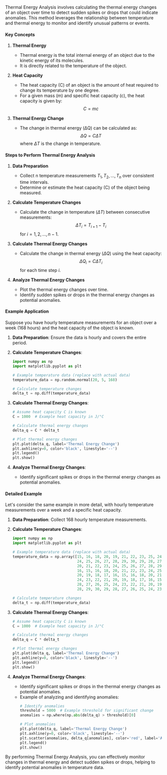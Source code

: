 Thermal Energy Analysis involves calculating the thermal energy changes of an object over time to detect sudden spikes or drops that could indicate anomalies. This method leverages the relationship between temperature and thermal energy to monitor and identify unusual patterns or events.

#### Key Concepts

1. **Thermal Energy**
   - Thermal energy is the total internal energy of an object due to the kinetic energy of its molecules.
   - It is directly related to the temperature of the object.

2. **Heat Capacity**
   - The heat capacity (C) of an object is the amount of heat required to change its temperature by one degree.
   - For a given mass (m) and specific heat capacity (c), the heat capacity is given by:
     $$
     C = mc
     $$

3. **Thermal Energy Change**
   - The change in thermal energy (ΔQ) can be calculated as:
     $$
     \Delta Q = C \Delta T
     $$
     where $\Delta T$ is the change in temperature.

#### Steps to Perform Thermal Energy Analysis

1. **Data Preparation**
   - Collect n temperature measurements $T_1, T_2, \ldots, T_n$ over consistent time intervals.
   - Determine or estimate the heat capacity (C) of the object being measured.

2. **Calculate Temperature Changes**
   - Calculate the change in temperature ($\Delta T$) between consecutive measurements:
     $$
     \Delta T_i = T_{i+1} - T_i
     $$
     for $i = 1, 2, \ldots, n-1$.

3. **Calculate Thermal Energy Changes**
   - Calculate the change in thermal energy ($\Delta Q$) using the heat capacity:
     $$
     \Delta Q_i = C \Delta T_i
     $$
     for each time step $i$.

4. **Analyze Thermal Energy Changes**
   - Plot the thermal energy changes over time.
   - Identify sudden spikes or drops in the thermal energy changes as potential anomalies.

#### Example Application

Suppose you have hourly temperature measurements for an object over a week (168 hours) and the heat capacity of the object is known.

1. **Data Preparation**: Ensure the data is hourly and covers the entire period.
2. **Calculate Temperature Changes**:
   ```python
   import numpy as np
   import matplotlib.pyplot as plt

   # Example temperature data (replace with actual data)
   temperature_data = np.random.normal(20, 5, 168)

   # Calculate temperature changes
   delta_t = np.diff(temperature_data)
   ```

3. **Calculate Thermal Energy Changes**:
   ```python
   # Assume heat capacity C is known
   C = 1000  # Example heat capacity in J/°C

   # Calculate thermal energy changes
   delta_q = C * delta_t

   # Plot thermal energy changes
   plt.plot(delta_q, label='Thermal Energy Change')
   plt.axhline(y=0, color='black', linestyle='--')
   plt.legend()
   plt.show()
   ```

4. **Analyze Thermal Energy Changes**:
   - Identify significant spikes or drops in the thermal energy changes as potential anomalies.

#### Detailed Example

Let's consider the same example in more detail, with hourly temperature measurements over a week and a specific heat capacity.

1. **Data Preparation**: Collect 168 hourly temperature measurements.
2. **Calculate Temperature Changes**:
   ```python
   import numpy as np
   import matplotlib.pyplot as plt

   # Example temperature data (replace with actual data)
   temperature_data = np.array([15, 16, 18, 20, 19, 21, 22, 23, 25, 24, 22, 21, 20, 19, 18, 17, 16, 15, 16, 18, 20, 21, 22, 23,
                                24, 25, 26, 27, 28, 29, 30, 29, 28, 27, 26, 25, 24, 23, 22, 21, 20, 19, 18, 17, 16, 15, 16, 18, 
                                20, 21, 22, 23, 24, 25, 26, 27, 28, 29, 30, 29, 28, 27, 26, 25, 24, 23, 22, 21, 20, 19, 18, 17, 
                                16, 15, 16, 18, 20, 21, 22, 23, 24, 25, 26, 27, 28, 29, 30, 29, 28, 27, 26, 25, 24, 23, 22, 21, 
                                20, 19, 18, 17, 16, 15, 16, 18, 20, 21, 22, 23, 24, 25, 26, 27, 28, 29, 30, 29, 28, 27, 26, 25, 
                                24, 23, 22, 21, 20, 19, 18, 17, 16, 15, 16, 18, 20, 21, 22, 23, 24, 25, 26, 27, 28, 29, 30, 29, 
                                28, 27, 26, 25, 24, 23, 22, 21, 20, 19, 18, 17, 16, 15, 16, 18, 20, 21, 22, 23, 24, 25, 26, 27, 
                                28, 29, 30, 29, 28, 27, 26, 25, 24, 23, 22, 21, 20, 19, 18, 17, 16, 15])

   # Calculate temperature changes
   delta_t = np.diff(temperature_data)
   ```

3. **Calculate Thermal Energy Changes**:
   ```python
   # Assume heat capacity C is known
   C = 1000  # Example heat capacity in J/°C

   # Calculate thermal energy changes
   delta_q = C * delta_t

   # Plot thermal energy changes
   plt.plot(delta_q, label='Thermal Energy Change')
   plt.axhline(y=0, color='black', linestyle='--')
   plt.legend()
   plt.show()
   ```

4. **Analyze Thermal Energy Changes**:
   - Identify significant spikes or drops in the thermal energy changes as potential anomalies.
   - Example of analyzing and identifying anomalies:
     ```python
     # Identify anomalies
     threshold = 5000  # Example threshold for significant change
     anomalies = np.where(np.abs(delta_q) > threshold)[0]

     # Plot anomalies
     plt.plot(delta_q, label='Thermal Energy Change')
     plt.axhline(y=0, color='black', linestyle='--')
     plt.scatter(anomalies, delta_q[anomalies], color='red', label='Anomalies')
     plt.legend()
     plt.show()
     ```

By performing Thermal Energy Analysis, you can effectively monitor changes in thermal energy and detect sudden spikes or drops, helping to identify potential anomalies in temperature data.

